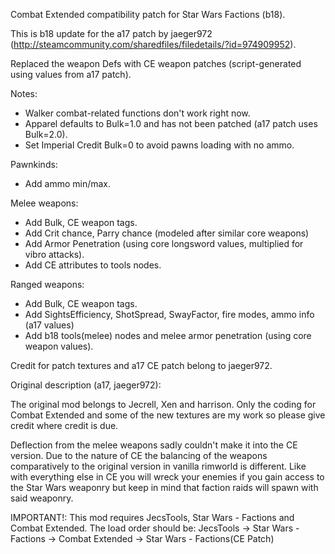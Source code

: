 Combat Extended compatibility patch for Star Wars Factions (b18).

This is b18 update for the a17 patch by jaeger972 (http://steamcommunity.com/sharedfiles/filedetails/?id=974909952).

Replaced the weapon Defs with CE weapon patches (script-generated using values from a17 patch).

Notes:
- Walker combat-related functions don't work right now.
- Apparel defaults to Bulk=1.0 and has not been patched (a17 patch uses Bulk=2.0).
- Set Imperial Credit Bulk=0 to avoid pawns loading with no ammo.

Pawnkinds:
- Add ammo min/max.

Melee weapons:
- Add Bulk, CE weapon tags.
- Add Crit chance, Parry chance (modeled after similar core weapons)
- Add Armor Penetration (using core longsword values, multiplied for vibro attacks).
- Add CE attributes to tools nodes.

Ranged weapons:
- Add Bulk, CE weapon tags.
- Add SightsEfficiency, ShotSpread, SwayFactor, fire modes, ammo info (a17 values)
- Add b18 tools(melee) nodes and melee armor penetration (using core weapon values).

Credit for patch textures and a17 CE patch belong to jaeger972.

Original description (a17, jaeger972):

  The original mod belongs to Jecrell, Xen and harrison.
  Only the coding for Combat Extended and some of the new textures are my work so please give credit where credit is due.
  
  Deflection from the melee weapons sadly couldn't make it into the CE version.
  Due to the nature of CE the balancing of the weapons comparatively to the original version in vanilla rimworld is different.
  Like with everything else in CE you will wreck your enemies if you gain access to the Star Wars weaponry but keep in mind that faction raids will spawn with said weaponry.
  
  IMPORTANT!: This mod requires JecsTools, Star Wars - Factions and Combat Extended.
  The load order should be: JecsTools -> Star Wars - Factions -> Combat Extended -> Star Wars - Factions(CE Patch)

